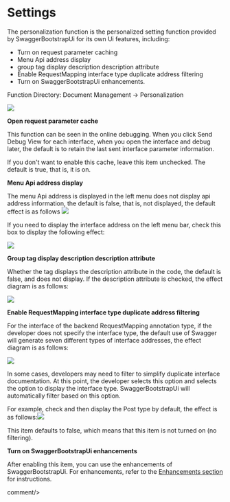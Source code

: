 # Settings

The personalization function is the personalized setting function provided by SwaggerBootstrapUi for its own Ui features, including:

- Turn on request parameter caching
- Menu Api address display
- group tag display description description attribute
- Enable RequestMapping interface type duplicate address filtering
- Turn on SwaggerBootstrapUi enhancements.

Function Directory: Document Management -> Personalization

![](/knife4j/images/settings.png)

**Open request parameter cache**

This function can be seen in the online debugging. When you click Send Debug View for each interface, when you open the interface and debug later, the default is to retain the last sent interface parameter information.

If you don't want to enable this cache, leave this item unchecked. The default is true, that is, it is on.

**Menu Api address display**

The menu Api address is displayed in the left menu does not display api address information, the default is false, that is, not displayed, the default effect is as follows
![](/knife4j/images/url-no.png)

If you need to display the interface address on the left menu bar, check this box to display the following effect:

![](/knife4j/images/url-display.png)

**Group tag display description description attribute**

Whether the tag displays the description attribute in the code, the default is false, and does not display. If the description attribute is checked, the effect diagram is as follows:

![](/knife4j/images/tag-desc.png)

**Enable RequestMapping interface type duplicate address filtering**

For the interface of the backend RequestMapping annotation type, if the developer does not specify the interface type, the default use of Swagger will generate seven different types of interface addresses, the effect diagram is as follows:

![](/knife4j/images/rp-multipar.png)

In some cases, developers may need to filter to simplify duplicate interface documentation. At this point, the developer selects this option and selects the option to display the interface type. SwaggerBootstrapUi will automatically filter based on this option.

For example, check and then display the Post type by default, the effect is as follows:![](/knife4j/images/rp-multipar-filter.png)

This item defaults to false, which means that this item is not turned on (no filtering).

**Turn on SwaggerBootstrapUi enhancements**

After enabling this item, you can use the enhancements of SwaggerBootstrapUi. For enhancements, refer to the [Enhancements section](enh-func.md) for instructions.
 
 <icp/> 
 comment/> 
 
 
 
 